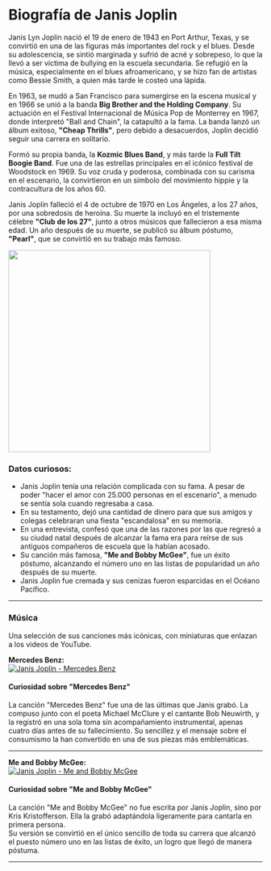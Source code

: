 # Biografía de Janis Joplin

Janis Lyn Joplin nació el 19 de enero de 1943 en Port Arthur, Texas, y se convirtió en una de las figuras más importantes del rock y el blues. Desde su adolescencia, se sintió marginada y sufrió de acné y sobrepeso, lo que la llevó a ser víctima de bullying en la escuela secundaria. Se refugió en la música, especialmente en el blues afroamericano, y se hizo fan de artistas como Bessie Smith, a quien más tarde le costeó una lápida.

En 1963, se mudó a San Francisco para sumergirse en la escena musical y en 1966 se unió a la banda **Big Brother and the Holding Company**. Su actuación en el Festival Internacional de Música Pop de Monterrey en 1967, donde interpretó "Ball and Chain", la catapultó a la fama. La banda lanzó un álbum exitoso, **"Cheap Thrills"**, pero debido a desacuerdos, Joplin decidió seguir una carrera en solitario.

Formó su propia banda, la **Kozmic Blues Band**, y más tarde la **Full Tilt Boogie Band**. Fue una de las estrellas principales en el icónico festival de Woodstock en 1969. Su voz cruda y poderosa, combinada con su carisma en el escenario, la convirtieron en un símbolo del movimiento hippie y la contracultura de los años 60.

Janis Joplin falleció el 4 de octubre de 1970 en Los Ángeles, a los 27 años, por una sobredosis de heroína. Su muerte la incluyó en el tristemente célebre **"Club de los 27"**, junto a otros músicos que fallecieron a esa misma edad. Un año después de su muerte, se publicó su álbum póstumo, **"Pearl"**, que se convirtió en su trabajo más famoso.


<p float="left">
  <a href="art/Janis_Joplin_-_Cash_Box_1968_(1).jpg">
    <img src="art/Janis_Joplin_-_Cash_Box_1968_(1).jpg" width="400" />
  </a>
</p>



### **Datos curiosos:**

* Janis Joplin tenía una relación complicada con su fama. A pesar de poder "hacer el amor con 25.000 personas en el escenario", a menudo se sentía sola cuando regresaba a casa.
* En su testamento, dejó una cantidad de dinero para que sus amigos y colegas celebraran una fiesta "escandalosa" en su memoria.
* En una entrevista, confesó que una de las razones por las que regresó a su ciudad natal después de alcanzar la fama era para reírse de sus antiguos compañeros de escuela que la habían acosado.
* Su canción más famosa, **"Me and Bobby McGee"**, fue un éxito póstumo, alcanzando el número uno en las listas de popularidad un año después de su muerte.
* Janis Joplin fue cremada y sus cenizas fueron esparcidas en el Océano Pacífico.

---

### **Música**

Una selección de sus canciones más icónicas, con miniaturas que enlazan a los videos de YouTube.

**Mercedes Benz:**  
[![Janis Joplin - Mercedes Benz](https://img.youtube.com/vi/okITFowaWDY/hqdefault.jpg)](https://www.youtube.com/watch?v=okITFowaWDY)

#### Curiosidad sobre "Mercedes Benz"
La canción "Mercedes Benz" fue una de las últimas que Janis grabó. La compuso junto con el poeta Michael McClure y el cantante Bob Neuwirth, y la registró en una sola toma sin acompañamiento instrumental, apenas cuatro días antes de su fallecimiento. Su sencillez y el mensaje sobre el consumismo la han convertido en una de sus piezas más emblemáticas.

---

**Me and Bobby McGee:**  
[![Janis Joplin - Me and Bobby McGee](https://img.youtube.com/vi/5Cg-j0X09Ag/hqdefault.jpg)](https://www.youtube.com/watch?v=5Cg-j0X09Ag)

#### Curiosidad sobre "Me and Bobby McGee"
La canción "Me and Bobby McGee" no fue escrita por Janis Joplin, sino por Kris Kristofferson. Ella la grabó adaptándola ligeramente para cantarla en primera persona.  
Su versión se convirtió en el único sencillo de toda su carrera que alcanzó el puesto número uno en las listas de éxito, un logro que llegó de manera póstuma.

---

